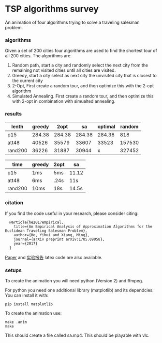 TSP algorithms survey
=============

An animation of four algorithms trying to solve a traveling salesman problem.

### algorithms

Given a set of 200 cities four algorithms are used to find the shortest tour
of all 200 cities.  The algorithms are:

1. Random path, start a city and randomly select the next city from the remaining not visited cities until all cities are visited.
2. Greedy, start a city select as next city the unvisited city that is closest to the current city
3. 2-Opt, First create a random tour, and then optimize this with the 2-opt
   algorithm
4. Simulated Annealing. First create a random tour, and then optimize this with 2-opt in combination
   with simualted annealing.

### results

lenth | greedy | 2opt | sa | optimal | random
 --- | --- | --- | --- | --- | --- 
p15 | 284.38 | 284.38 | 284.38 | 284.38 | 818
att48 | 40526 | 35579 | 33607 | 33523 | 157530
rand200 | 36226 | 31887 | 30944 | x | 327452

time | greedy | 2opt | sa
 --- | --- | --- | --- 
p15 | 1ms | 5ms | 11.12
att48 | 6ms | .24s | 11s
rand200 | 10ms | 18s | 14.5s

### citation

If you find the code useful in your research, please consider citing:

      @article{he2017empirical,
        title={An Empirical Analysis of Approximation Algorithms for the Euclidean Traveling Salesman Problem},
        author={He, Yihui and Xiang, Ming},
        journal={arXiv preprint arXiv:1705.09058},
        year={2017}
      }

[Paper](https://github.com/yihui-he/TSP-paper) and [实验报告](https://github.com/yihui-he/TSP-report) latex code are also available.

### setups

To create the animation you will need python (Version 2) and ffmpeg.

For python you need one additional library (matplotlib) and its dependcies.
You can install it with:

    pip install matplotlib


To create the animation use:

    make .anim
    make

This should create a file called sa.mp4.  This should be playable with vlc.
